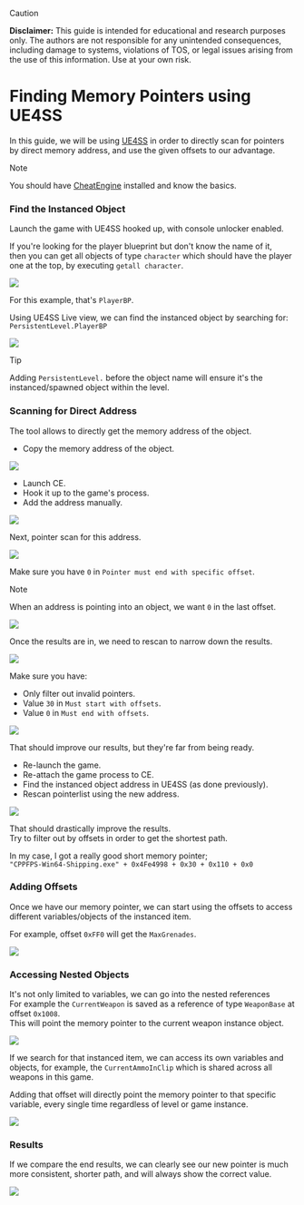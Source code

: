 > [!CAUTION]
> **Disclaimer:** This guide is intended for educational and research purposes only. 
> The authors are not responsible for any unintended consequences, including damage to systems, violations of TOS, or legal issues arising from the use of this information. Use at your own risk.

# Finding Memory Pointers using UE4SS
In this guide, we will be using [UE4SS](https://github.com/UE4SS-RE/RE-UE4SS) in order to directly scan for pointers by direct memory address, and use the given offsets to our advantage.

> [!NOTE]  
> You should have [CheatEngine](https://www.cheatengine.org/) installed and know the basics.

### Find the Instanced Object
Launch the game with UE4SS hooked up, with console unlocker enabled.

If you're looking for the player blueprint but don't know the name of it,<br>
then you can get all objects of type `character` which should have the player one at the top, by executing `getall character`.

![](/Media/memoryPointers2/1.png)

For this example, that's `PlayerBP`.

Using UE4SS Live view, we can find the instanced object by searching for: <br>
`PersistentLevel.PlayerBP`

![](/Media/memoryPointers2/2.png)

> [!TIP]  
> Adding `PersistentLevel.` before the object name will ensure it's the instanced/spawned object within the level.

### Scanning for Direct Address
The tool allows to directly get the memory address of the object.

- Copy the memory address of the object.

![](/Media/memoryPointers2/3.png)

- Launch CE.
- Hook it up to the game's process.
- Add the address manually.

![](/Media/memoryPointers2/4.png)

Next, pointer scan for this address.

![](/Media/memoryPointers2/5.png)

Make sure you have `0` in `Pointer must end with specific offset`.<br>

> [!NOTE]  
> When an address is pointing into an object, we want `0` in the last offset.

![](/Media/memoryPointers2/6.png)

Once the results are in, we need to rescan to narrow down the results.

![](/Media/memoryPointers2/7.png)

Make sure you have:
- Only filter out invalid pointers.
- Value `30` in `Must start with offsets`.
- Value `0` in `Must end with offsets`.

![](/Media/memoryPointers2/8.png)

That should improve our results, but they're far from being ready.<br>

- Re-launch the game.
- Re-attach the game process to CE.
- Find the instanced object address in UE4SS (as done previously).
- Rescan pointerlist using the new address.

![](/Media/memoryPointers2/9.png)

That should drastically improve the results.<br>
Try to filter out by offsets in order to get the shortest path.

In my case, I got a really good short memory pointer; <br>
`"CPPFPS-Win64-Shipping.exe" + 0x4Fe4998 + 0x30 + 0x110 + 0x0`

### Adding Offsets
Once we have our memory pointer, we can start using the offsets to access different variables/objects of the instanced item.

For example, offset `0xFF0` will get the `MaxGrenades`.

![](/Media/memoryPointers2/10.png)

### Accessing Nested Objects 
It's not only limited to variables, we can go into the nested references<br>
For example the `CurrentWeapon` is saved as a reference of type `WeaponBase` at offset `0x1008`.<br>
This will point the memory pointer to the current weapon instance object.

![](/Media/memoryPointers2/11.png)

If we search for that instanced item, we can access its own variables and objects, for example, the `CurrentAmmoInClip` which is shared across all weapons in this game.

Adding that offset will directly point the memory pointer to that specific variable, every single time regardless of level or game instance.

![](/Media/memoryPointers2/12.png)

### Results
If we compare the end results, we can clearly see our new pointer is much more consistent, shorter path, and will always show the correct value.

![](/Media/memoryPointers2/13.png)